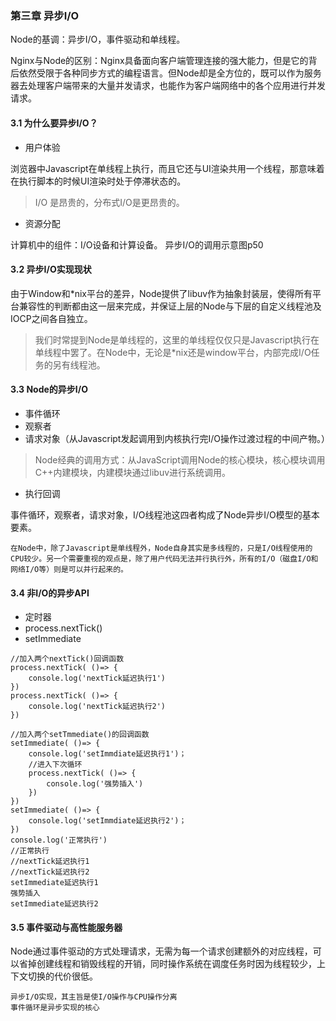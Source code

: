 ### 第三章 异步I/O

Node的基调：异步I/O，事件驱动和单线程。

Nginx与Node的区别：Nginx具备面向客户端管理连接的强大能力，但是它的背后依然受限于各种同步方式的编程语言。但Node却是全方位的，既可以作为服务器去处理客户端带来的大量并发请求，也能作为客户端网络中的各个应用进行并发请求。

#### 3.1 为什么要异步I/O？

* 用户体验

浏览器中Javascript在单线程上执行，而且它还与UI渲染共用一个线程，那意味着在执行脚本的时候UI渲染时处于停滞状态的。
> I/O 是昂贵的，分布式I/O是更昂贵的。

* 资源分配

计算机中的组件：I/O设备和计算设备。
异步I/O的调用示意图p50

#### 3.2 异步I/O实现现状

由于Window和*nix平台的差异，Node提供了libuv作为抽象封装层，使得所有平台兼容性的判断都由这一层来完成，并保证上层的Node与下层的自定义线程池及IOCP之间各自独立。

> 我们时常提到Node是单线程的，这里的单线程仅仅只是Javascript执行在单线程中罢了。在Node中，无论是*nix还是window平台，内部完成I/O任务的另有线程池。

#### 3.3 Node的异步I/O

* 事件循环
* 观察者
* 请求对象（从Javascript发起调用到内核执行完I/O操作过渡过程的中间产物。）

> Node经典的调用方式：从JavaScript调用Node的核心模块，核心模块调用C++内建模块，内建模块通过libuv进行系统调用。

* 执行回调

事件循环，观察者，请求对象，I/O线程池这四者构成了Node异步I/O模型的基本要素。

    在Node中，除了Javascript是单线程外，Node自身其实是多线程的，只是I/O线程使用的CPU较少。另一个需要重视的观点是，除了用户代码无法并行执行外，所有的I/O（磁盘I/O和网络I/O等）则是可以并行起来的。
    
#### 3.4 非I/O的异步API

* 定时器
* process.nextTick()
* setImmediate

```
//加入两个nextTick()回调函数
process.nextTick( ()=> {
    console.log('nextTick延迟执行1')
})
process.nextTick( ()=> {
    console.log('nextTick延迟执行2')
})

//加入两个setTmmediate()的回调函数
setImmediate( ()=> {
    console.log('setImmdiate延迟执行1')；
    //进入下次循环
    process.nextTick( ()=> {
        console.log('强势插入')
    })
})
setImmediate( ()=> {
    console.log('setImmdiate延迟执行2')；
})
console.log('正常执行')
//正常执行
//nextTick延迟执行1
//nextTick延迟执行2
setImmediate延迟执行1
强势插入
setImmediate延迟执行2
```

#### 3.5 事件驱动与高性能服务器

Node通过事件驱动的方式处理请求，无需为每一个请求创建额外的对应线程，可以省掉创建线程和销毁线程的开销，同时操作系统在调度任务时因为线程较少，上下文切换的代价很低。

    异步I/O实现，其主旨是使I/O操作与CPU操作分离
    事件循环是异步实现的核心